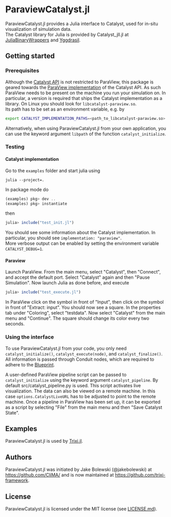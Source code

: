 # ParaviewCatalyst.jl
ParaviewCatalyst.jl provides a Julia interface to Catalyst, used for in-situ
visualization of simulation data.  
The Catalyst library for Julia is provided by Catalyst_jll.jl at
[JuliaBinaryWrappers](https://github.com/JuliaBinaryWrappers/Catalyst_jll.jl/blob/main/src/Catalyst_jll.jl)
and [Yggdrasil](https://github.com/JuliaPackaging/Yggdrasil/tree/master/C/Catalyst).


## Getting started

### Prerequisites
Although the [Catalyst API](https://catalyst-in-situ.readthedocs.io) is not restricted to
ParaView, this package is geared towards the 
[ParaView implementation](https://docs.paraview.org/en/latest/Catalyst) of the Catalyst API.
As such ParaView needs to be present on the machine you run your simulation on. In
particular, a version is required that ships the Catalyst implementation as a library. On
Linux you should look for `libcatalyst-paraview.so`.  
Its path has to be set as an environment variable, e.g. by
```bash
export CATALYST_IMPLEMENTATION_PATHS=<path_to_libcatalyst-paraview.so>
```
Alternatively, when using ParaviewCatalyst.jl from your own application, you can use the keyword argument `libpath` of the function `catalyst_initialize`.

### Testing

#### Catalyst implementation
Go to the `examples` folder and start julia using
```shell
julia --project=.
```
In package mode do
```julia
(examples) pkg> dev ..
(examples) pkg> instantiate
```
then
```julia
julia> include("test_init.jl")
``` 
You should see some information about the Catalyst implementation. In particular, you 
should see `implementation: "paraview"`.  
More verbose output can be enabled by setting the
environment variable `CATALYST_DEBUG=1`.

#### Paraview
Launch ParaView. From the main menu, select "Catalyst", then "Connect", and accept the
default port. Select "Catalyst" again and then "Pause Simulation". Now launch Julia as done
before, and execute
```julia
julia> include("test_execute.jl")
``` 
In ParaView click on the symbol in front of "Input", then click on the symbol in front of
"Extract: input". You should now see a square. In the properties tab under "Coloring",
select "testdata". Now select "Catalyst" from the main menu and "Continue". The square
should change its color every two seconds.

### Using the interface
To use ParaviewCatalyst.jl from your code, you only need `catalyst_initialize()`,
`catalyst_execute(node)`, and `catalyst_finalize()`. All information is passed
through Conduit nodes, which are required to adhere to the
[Blueprint](https://docs.paraview.org/en/latest/Catalyst/blueprints.html).

A user-defined ParaView pipeline script can be passed to `catalyst_initialize` using the
keyword argument `catalyst_pipeline`. By default src/catalyst_pipeline.py is used. This
script activates live visualization. The data can also be viewed on a remote machine. In
this case `options.CatalystLiveURL` has to be adjusted to point to the remote machine.
Once a pipeline in ParaView has been set up, it can be exported as a script by selecting
"File" from the main menu and then "Save Catalyst State".


## Examples
ParaviewCatalyst.jl is used by [Trixi.jl](https://github.com/trixi-framework/Trixi.jl).

## Authors
ParaviewCatalyst.jl was initiated by Jake Bolewski (@jakebolewski) at https://github.com/CliMA/
and is now maintained at https://github.com/trixi-framework.


## License
ParaviewCatalyst.jl is licensed under the MIT license (see [LICENSE.md](LICENSE.md)).
